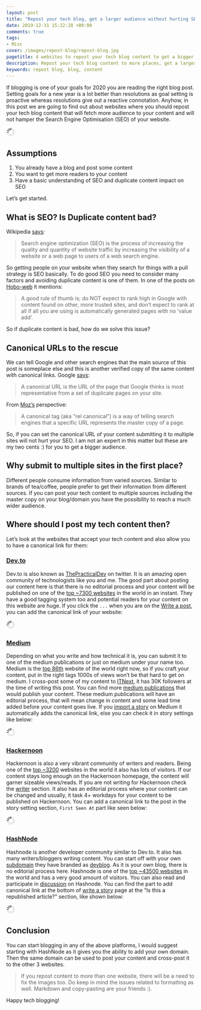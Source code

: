 ```yaml
---
layout: post
title: "Repost your tech blog, get a larger audience without hurting SEO"
date: 2019-12-31 15:22:28 +00:00
comments: true
tags: 
- Misc
cover: /images/repost-blog/repost-blog.jpg
pagetitle: 4 websites to repost your tech blog content to get a bigger audience without hurting SEO
description: Repost your tech blog content to more places, get a larger audience without hurting SEO.
keywords: repost blog, blog, content
---
```

If blogging is one of your goals for 2020 you are reading the right blog post. Setting goals for a new year is a lot better than resolutions as goal setting is proactive whereas resolutions give out a reactive connotation. Anyhow, in this post we are going to find out about websites where you should repost your tech blog content that will fetch more audience to your content and will not hamper the Search Engine Optimisation (SEO) of your website.

<img class="center" src="/images/generic/loading.gif" data-echo="/images/repost-blog/repost-blog.jpg" title="Repost your tech blog, get a larger audience without hurting SEO" alt="4 websites to repost your tech blog content to get a bigger audience without hurting SEO">

<!-- more -->

## Assumptions

1. You already have a blog and post some content
1. You want to get more readers to your content
1. Have a basic understanding of SEO and duplicate content impact on SEO

Let’s get started.

## What is SEO? Is Duplicate content bad?

Wikipedia [says](https://en.wikipedia.org/wiki/Search_engine_optimization):

> Search engine optimization (SEO) is the process of increasing the quality and quantity of website traffic by increasing the visibility of a website or a web page to users of a web search engine.

So getting people on your website when they search for things with a pull strategy is SEO basically. To do good SEO you need to consider many factors and avoiding duplicate content is one of them. In one of the posts on [Hobo-web](https://www.hobo-web.co.uk/duplicate-content-problems/) it mentions:

> A good rule of thumb is; do NOT expect to rank high in Google with content found on other, more trusted sites, and don’t expect to rank at all if all you are using is automatically generated pages with no ‘value add’.

So if duplicate content is bad, how do we solve this issue?

## Canonical URLs to the rescue

We can tell Google and other search engines that the main source of this post is someplace else and this is another verified copy of the same content with canonical links. Google [says](https://support.google.com/webmasters/answer/139066):

> A canonical URL is the URL of the page that Google thinks is most representative from a set of duplicate pages on your site.

From [Moz’s](https://moz.com/learn/seo/canonicalization) perspective:

> A canonical tag (aka "rel canonical") is a way of telling search engines that a specific URL represents the master copy of a page.

So, if you can set the canonical URL of your content submitting it to multiple sites will not hurt your SEO. I am not an expert in this matter but these are my two cents :) for you to get a bigger audience.

## Why submit to multiple sites in the first place?
Different people consume information from varied sources. Similar to brands of tea/coffee, people prefer to get their information from different sources. If you can post your tech content to multiple sources including the master copy on your blog/domain you have the possibility to reach a much wider audience.

## Where should I post my tech content then?

Let’s look at the websites that accept your tech content and also allow you to have a canonical link for them:

### [Dev.to](https://dev.to)

Dev.to is also known as [ThePracticalDev](https://twitter.com/ThePracticalDev) on twitter. It is an amazing open community of technologists like you and me. The good part about posting our content here is that there is no editorial process and your content will be published on one of the [top ~7300 websites](https://www.alexa.com/siteinfo/dev.to) in the world in an instant. They have a good tagging system too and potential readers for your content on this website are huge. If you click the `...` when you are on the [Write a post](https://dev.to/new), you can add the canonical link of your website:

<img class="center" src="/images/generic/loading.gif" data-echo="/images/repost-blog/01devto.jpg" title="Post your content to dev.to" alt="Post your content to dev.to with canonical link">

### [Medium](https://medium.com)

Depending on what you write and how technical it is, you can submit it to one of the medium publications or just on medium under your name too. Medium is the [top 86th](https://www.alexa.com/siteinfo/medium.com) website of the world right now, so if you craft your content, put in the right tags 1000s of views won’t be that hard to get on medium. I cross-post some of my content to [ITNext](https://itnext.io/@geshan), it has 30K followers at the time of writing this post. You can find more [medium publications](https://geshan.com.np/blog/2018/12/5-tech-medium-publications-software-engineers-should-strive-to-write-for/) that would publish your content. These medium publications will have an editorial process, that will mean change in content and some lead time added before your content goes live. If you [import a story](https://medium.com/p/import) on Medium it automatically adds the canonical link, else you can check it in story settings like below:

<img class="center" src="/images/generic/loading.gif" data-echo="/images/repost-blog/02medium.jpg" title="Post your content to Medium" alt="Post your content to Medium with canonical link">

### [Hackernoon](https://hackernoon.com/)

Hackernoon is also a very vibrant community of writers and readers. Being one of the [top ~3200](https://www.alexa.com/siteinfo/hackernoon.com) websites in the world it also has lots of visitors. If our content stays long enough on the Hackernoon homepage, the content will garner sizeable views/reads. If you are not writing for Hackernoon check the [writer](https://app.hackernoon.com) section. It also has an editorial process where your content can be changed and usually, it task 4+ workdays for your content to be published on Hackernoon. You can add a canonical link to the post in the story setting section, `First Seen At` part like seen below:

<img class="center" src="/images/generic/loading.gif" data-echo="/images/repost-blog/03hackernoon.jpg" title="Post your content to Hackernoon.com" alt="Post your content to Hackernoon.com with canonical link">

### [HashNode](https://hashnode.com/)

Hashnode is another developer community similar to Dev.to. It also has many writers/bloggers writing content. You can start off with your own [subdomain](https://geshan.hashnode.dev) they have branded as [devblog](https://hashnode.com/devblog). As it is your own blog, there is no editorial process here. Hashnode is one of the [top ~43500 websites](https://www.alexa.com/siteinfo/hashnode.com) in the world and has a very good amount of visitors. You can also read and participate in [discussion](https://hashnode.com/discussions/popular) on Hashnode. You can find the part to add canonical link at the bottom of [write a story](https://hashnode.com/create/story) page at the “Is this a republished article?” section, like shown below:

<img class="center" src="/images/generic/loading.gif" data-echo="/images/repost-blog/04hashnode.jpg" title="Post your content to Hashnode" alt="Post your content to Hashnode with canonical link">

## Conclusion

You can start blogging in any of the above platforms, I would suggest starting with HashNode as it gives you the ability to add your own domain. Then the same domain can be used to post your content and cross-post it to the other 3 websites.

> If you repost content to more than one website, there will be a need to fix the images too. Do keep in mind the issues related to formatting as well. Markdown and copy-pasting are your friends :).

Happy tech blogging!

